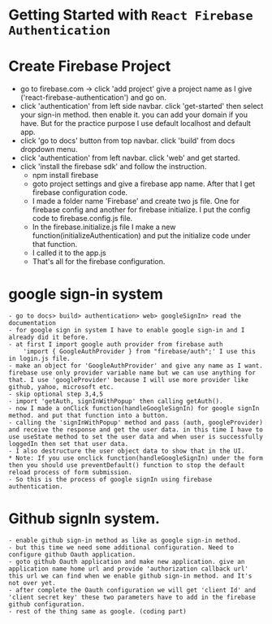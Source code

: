 # Getting Started with `React Firebase Authentication`

# Create Firebase Project
* go to firebase.com -> click 'add project' give a project name as I give ('react-firebase-authentication') and go on.
* click 'authentication' from left side navbar. click 'get-started' then select your sign-in method. then enable it.
    you can add your domain if you have. But for the practice purpose I use default localhost and default app.
* click 'go to docs' button from top navbar. click 'build' from docs dropdown menu.
* click 'authentication' from left navbar. click 'web' and get started.
* click 'install the firebase sdk' and follow the instruction.
    - npm install firebase
    - goto project settings and give a firebase app name. After that I get firebase configuration code. 
    - I made a folder name 'Firebase' and create two js file. One for firebase config and another for firebase           initialize. I put the config code to firebase.config.js file.
    - In the firebase.initialize.js file I make a new function(initializeAuthentication) and put the initialize code under that function.
    - I called it to the app.js
    - That's all for the firebase configuration.

# google sign-in system
    - go to docs> build> authentication> web> googleSignIn> read the documentation
    - for google sign in system I have to enable google sign-in and I already did it before.
    - at first I import google auth provider from firebase auth 
        'import { GoogleAuthProvider } from "firebase/auth";' I use this in login.js file.
    - make an object for 'GoogleAuthProvider' and give any name as I want. firebase use only provider variable name but we can use anything for that. I use 'googleProvider' because I will use more provider like github, yahoo, microsoft etc.
    - skip optional step 3,4,5 
    - import 'getAuth, signInWithPopup' then calling getAuth().
    - now I made a onClick function(handleGoogleSignIn) for google signIn method. and put that function into a button.
    - calling the 'signInWithPopup' method and pass (auth, googleProvider) and receive the response and get the user data. in this time I have to use useState method to set the user data and when user is successfully loggedIn then set that user data.
    - I also destructure the user object data to show that in the UI.
    * Note: If you use onclick function(handleGoogleSignIn) under the form then you should use preventDefault() function to stop the default reload process of form submission.
    - So this is the process of google signIn using firebase authentication.

# Github signIn system.
    - enable github sign-in method as like as google sign-in method.
    - but this time we need some additional configuration. Need to configure github Oauth application.
    - goto github Oauth application and make new application. give an application name home url and provide 'authorization callback url' this url we can find when we enable github sign-in method. and It's not over yet.
    - after complete the Oauth configuration we will get 'client Id' and 'client secret key' these two parameters have to add in the firebase github configuration.
    - rest of the thing same as google. (coding part)